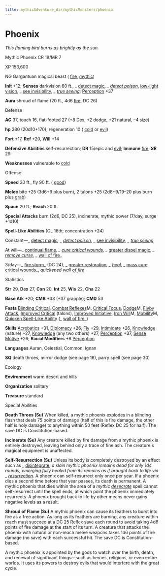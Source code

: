```yaml
---
title: mythicAdventure_dir/mythicMonsters/phoenix
---
```

# Phoenix

_This flaming bird burns as brightly as the sun._

Mythic Phoenix CR 18/MR 7

XP 153,600

NG Gargantuan magical beast ( [fire](monster_dir/creatureTypes#_fire-subtype), [mythic](mythicAdventures/mythicMonsters#_mythic-subtype))

**Init** +12; **Senses** darkvision 60 ft., _ [detect magic](spell_dir/detectMagic#_detect-magic)_, _ [detect poison](spells/detectPoison#_detect-poison)_, [low-light vision](monster_dir/universalMonsterRules#_low-light-vision), _ [see invisibility](spells/seeInvisibility#_see-invisibility)_, _ [true seeing](spell_dir/trueSeeing#_true-seeing)_; [Perception](skills/perception#_perception) +37

**Aura** shroud of flame (20 ft., 4d6 [fire](monster_dir/creatureTypes#_fire-subtype), DC 26)

Defense

**AC** 37, touch 16, flat-footed 27 (+8 Dex, +2 dodge, +21 natural, –4 size)

**hp** 280 (20d10+170); regeneration 10 ( [cold](monsters/creatureTypes#_cold-subtype) or [evil](monster_dir/creatureTypes#_evil-subtype))

**Fort** +17, **Ref** +20, **Will** +14

**Defensive Abilities** self-resurrection; **DR** 15/epic and [evil](monster_dir/creatureTypes#_evil-subtype); **Immune** [fire](monsters/creatureTypes#_fire-subtype); **SR** 29

**Weaknesses** vulnerable to [cold](monster_dir/creatureTypes#_cold-subtype)

Offense

**Speed** 30 ft., fly 90 ft. ( [good](monsters/creatureTypes#_good-subtype))

**Melee** bite +25 (3d6+9 plus burn), 2 talons +25 (2d8+9/19–20 plus burn plus [grab](monster_dir/universalMonsterRules#_grab))

**Space** 20 ft.; **Reach** 20 ft.

**Special Attacks** burn (2d6, DC 25), incinerate, mythic power (7/day, surge +1d10)

**Spell-Like Abilities** (CL 18th; concentration +24)

Constant—_ [detect magic](spell_dir/detectMagic#_detect-magic)_, _ [detect poison](spells/detectPoison#_detect-poison)_, _ [see invisibility](spell_dir/seeInvisibility#_see-invisibility)_, _ [true seeing](spells/trueSeeing#_true-seeing)_

At will—_ [continual flame](spell_dir/continualFlame#_continual-flame)_, _ [cure critical wounds](spells/cureCriticalWounds#_cure-critical-wounds)_, _ [greater dispel magic](spell_dir/dispelMagic#_dispel-magic-greater)_, _ [remove curse](spells/removeCurse#_remove-curse)_, _ [wall of fire](spell_dir/wallOfFire#_wall-of-fire)_

3/day—_ [fire storm](spell_dir/fireStorm#_fire-storm)_ (DC 24), _ [greater restoration](spells/restoration#_restoration-greater)_, _ [heal](spell_dir/heal#_heal)_, _ [mass cure critical wounds](spells/cureCriticalWounds#_cure-critical-wounds-mass)_, _quickened [wall of fire](spell_dir/wallOfFire#_wall-of-fire)_

Statistics

**Str** 29, **Dex** 27, **Con** 20, **Int** 25, **Wis** 22, **Cha** 22

**Base Atk** +20; **CMB** +33 (+37 grapple); **CMD** 53

**Feats** [Blinding Critical](feats#_blinding-critical), [Combat Reflexes](mythicAdventures/mythicFeats#_combat-reflexes-mythic)M, [Critical Focus](feats#_critical-focus), [Dodge](mythicAdventure_dir/mythicFeats#_dodge-mythic)M, [Flyby Attack](monsters/monsterFeats#_flyby-attack), [Improved Critical](feats#_improved-critical) (talons), [Improved Initiative](feats#_improved-initiative), [Iron Will](mythicAdventure_dir/mythicFeats#_iron-will-mythic)M, [Mobility](feats#_mobility)M, [Quicken Spell-Like Ability](monsters/monsterFeats#_quicken-spell-like-ability) (_ [wall of fire](spell_dir/wallOfFire#_wall-of-fire)_)

**Skills** [Acrobatics](skills/acrobatics#_acrobatics) +31, [Diplomacy](skill_dir/diplomacy#_diplomacy) +26, [Fly](skills/fly#_fly) +29, [Intimidate](skill_dir/intimidate#_intimidate) +26, [Knowledge](skills/knowledge#_knowledge) (nature) +27, [Knowledge](skill_dir/knowledge#_knowledge) (any two others) +27, [Perception](skills/perception#_perception) +37, [Sense Motive](skill_dir/senseMotive#_sense-motive) +26; **Racial Modifiers** +8 [Perception](skills/perception#_perception)

**Languages** Auran, Celestial, Common, Ignan

**SQ** death throes, mirror dodge (see page 18), parry spell (see page 30)

Ecology

**Environment** warm desert and hills

**Organization** solitary

**Treasure** standard

Special Abilities

**Death Throes (Su)** When killed, a mythic phoenix explodes in a blinding flash that deals 75 points of damage (half of this is fire damage, the other half is holy damage) to anything within 50 feet (Reflex DC 25 for half). The save DC is Constitution-based.

**Incinerate (Su)** Any creature killed by fire damage from a mythic phoenix is entirely destroyed, leaving behind only a trace of fine ash. The creature's magical equipment is unaffected.

**Self-Resurrection (Su)** Unless its body is completely destroyed by an effect such as _ [disintegrate](spell_dir/disintegrate#_disintegrate)_, a slain mythic phoenix remains dead for only 1d4 rounds, emerging fully healed from its remains as if brought back to life via _ [resurrection](spells/resurrection#_resurrection)_. A phoenix can self-resurrect only once per year. If a phoenix dies a second time before that year passes, its death is permanent. A mythic phoenix that dies within the area of a _mythic [desecrate](spell_dir/desecrate#_desecrate)_ spell cannot self-resurrect until the spell ends, at which point the phoenix immediately resurrects. A phoenix brought back to life by other means never gains negative levels as a result.

**Shroud of Flame (Su)** A mythic phoenix can cause its feathers to burst into fire as a free action. As long as its feathers are burning, any creature within reach must succeed at a DC 25 Reflex save each round to avoid taking 4d6 points of fire damage at the start of its turn. A creature that attacks the phoenix with natural or non-reach melee weapons takes 1d6 points of fire damage (no save) with each successful hit. The save DC is Constitution-based.

A mythic phoenix is appointed by the gods to watch over the birth, death, and renewal of significant things—such as heroes, religions, or even entire worlds. It uses its powers to destroy evils that would interfere with the great cycle.


